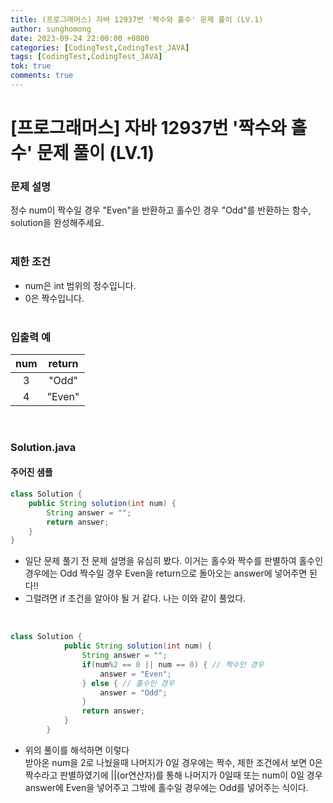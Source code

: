 ```yaml
---
title: (프로그래머스) 자바 12937번 '짝수와 홀수' 문제 풀이 (LV.1)
author: sunghomong
date: 2023-09-24 22:00:00 +0800
categories: [CodingTest,CodingTest_JAVA]
tags: [CodingTest,CodingTest_JAVA]
tok: true
comments: true
---
```


# [프로그래머스] 자바 12937번 '짝수와 홀수' 문제 풀이 (LV.1)


### 문제 설명

정수 num이 짝수일 경우 "Even"을 반환하고 홀수인 경우 "Odd"를 반환하는 함수, solution을 완성해주세요.
<br><br>

### 제한 조건

- num은 int 범위의 정수입니다.
- 0은 짝수입니다.
<br><br>

### 입출력 예<br>

|num|return|
|:--:|:--:|
|3|"Odd"|
|4|"Even"|

<br>

### Solution.java

#### 주어진 샘플

```java
class Solution {
    public String solution(int num) {
        String answer = "";
        return answer;
    }
}
```

- 일단 문제 풀기 전 문제 설명을 유심히 봤다. 이거는 홀수와 짝수를 판별하여 홀수인 경우에는 Odd 짝수일 경우 Even을 return으로 돌아오는 answer에 넣어주면 된다!!
- 그럴려면 if 조건을 알아야 될 거 같다. 나는 이와 같이 풀었다.
<br>

```java
class Solution {
		    public String solution(int num) {
		    	String answer = "";
		    	if(num%2 == 0 || num == 0) { // 짝수인 경우
		    		answer = "Even";
		    	} else { // 홀수인 경우
		    		answer = "Odd";
		    	}
		        return answer;
		    }
		}
```

- 위의 풀이를 해석하면 이렇다<br>
  받아온 num을 2로 나눴을때 나머지가 0일 경우에는 짝수, 제한 조건에서 보면 0은 짝수라고 판별하였기에 ||(or연산자)를 통해 나머지가 0일때 또는 num이 0일 경우 answer에 Even을 넣어주고 그밖에 홀수일 경우에는 Odd를 넣어주는 식이다.

  